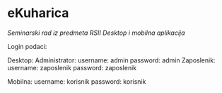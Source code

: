 # eKuharica
*Seminarski rad iz predmeta RSII*
*Desktop i mobilna aplikacija*

Login podaci:

Desktop:
  Administrator:
    username: admin
    password: admin
  Zaposlenik:
    username: zaposlenik
    password: zaposlenik
  
Mobilna:
  username: korisnik
  password: korisnik

